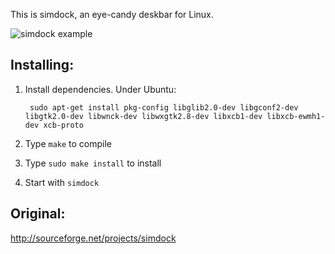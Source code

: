 This is simdock, an eye-candy deskbar for Linux.

![simdock example](https://lh5.googleusercontent.com/-2a1A0WrrDzo/ThWuhAmT7OI/AAAAAAAABtI/5KGx3Ev2ErY/s800/simdock.jpg)

Installing:
---------------------------------------------
1. Install dependencies. Under Ubuntu:

        sudo apt-get install pkg-config libglib2.0-dev libgconf2-dev libgtk2.0-dev libwnck-dev libwxgtk2.8-dev libxcb1-dev libxcb-ewmh1-dev xcb-proto

1. Type `make` to compile
1. Type `sudo make install` to install
1. Start with `simdock`


Original:
---------------------------------------------
http://sourceforge.net/projects/simdock
